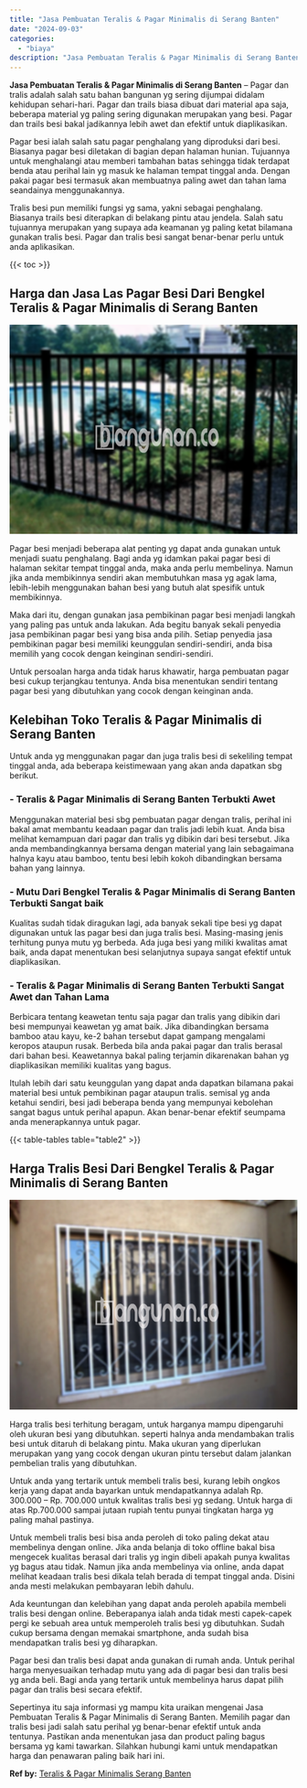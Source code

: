 ```yaml
---
title: "Jasa Pembuatan Teralis & Pagar Minimalis di Serang Banten"
date: "2024-09-03"
categories: 
  - "biaya"
description: "Jasa Pembuatan Teralis & Pagar Minimalis di Serang Banten. Sepertinya itu saja informasi yg mampu kita uraikan mengenai Jasa Pembuatan Teralis & Pagar Minima..."
---
```


**Jasa Pembuatan Teralis & Pagar Minimalis di Serang Banten** – Pagar dan tralis adalah salah satu bahan bangunan yg sering dijumpai didalam kehidupan sehari-hari. Pagar dan trails biasa dibuat dari material apa saja, beberapa material yg paling sering digunakan merupakan yang besi. Pagar dan trails besi bakal jadikannya lebih awet dan efektif untuk diaplikasikan.

Pagar besi ialah salah satu pagar penghalang yang diproduksi dari besi. Biasanya pagar besi diletakan di bagian depan halaman hunian. Tujuannya untuk menghalangi atau memberi tambahan batas sehingga tidak terdapat benda atau perihal lain yg masuk ke halaman tempat tinggal anda. Dengan pakai pagar besi termasuk akan membuatnya paling awet dan tahan lama seandainya menggunakannya.

Tralis besi pun memiliki fungsi yg sama, yakni sebagai penghalang. Biasanya trails besi diterapkan di belakang pintu atau jendela. Salah satu tujuannya merupakan yang supaya ada keamanan yg paling ketat bilamana gunakan tralis besi. Pagar dan tralis besi sangat benar-benar perlu untuk anda aplikasikan.

{{< toc >}}

## Harga dan Jasa Las Pagar Besi Dari Bengkel Teralis & Pagar Minimalis di Serang Banten

![Jasa Pembuatan Teralis & Pagar Minimalis di Serang Banten](/images/pagar-minimalis-murah-04.png)

Pagar besi menjadi beberapa alat penting yg dapat anda gunakan untuk menjadi suatu penghalang. Bagi anda yg idamkan pakai pagar besi di halaman sekitar tempat tinggal anda, maka anda perlu membelinya. Namun jika anda membikinnya sendiri akan membutuhkan masa yg agak lama, lebih-lebih menggunakan bahan besi yang butuh alat spesifik untuk membikinnya.

Maka dari itu, dengan gunakan jasa pembikinan pagar besi menjadi langkah yang paling pas untuk anda lakukan. Ada begitu banyak sekali penyedia jasa pembikinan pagar besi yang bisa anda pilih. Setiap penyedia jasa pembikinan pagar besi memiliki keunggulan sendiri-sendiri, anda bisa memilih yang cocok dengan keinginan sendiri-sendiri.

Untuk persoalan harga anda tidak harus khawatir, harga pembuatan pagar besi cukup terjangkau tentunya. Anda bisa menentukan sendiri tentang pagar besi yang dibutuhkan yang cocok dengan keinginan anda.

## Kelebihan Toko Teralis & Pagar Minimalis di Serang Banten

Untuk anda yg menggunakan pagar dan juga tralis besi di sekeliling tempat tinggal anda, ada beberapa keistimewaan yang akan anda dapatkan sbg berikut.

### \- Teralis & Pagar Minimalis di Serang Banten Terbukti Awet

Menggunakan material besi sbg pembuatan pagar dengan tralis, perihal ini bakal amat membantu keadaan pagar dan tralis jadi lebih kuat. Anda bisa melihat kemampuan dari pagar dan tralis yg dibikin dari besi tersebut. Jika anda membandingkannya bersama dengan material yang lain sebagaimana halnya kayu atau bamboo, tentu besi lebih kokoh dibandingkan bersama bahan yang lainnya.

### \- Mutu Dari Bengkel Teralis & Pagar Minimalis di Serang Banten Terbukti Sangat baik

Kualitas sudah tidak diragukan lagi, ada banyak sekali tipe besi yg dapat digunakan untuk las pagar besi dan juga tralis besi. Masing-masing jenis terhitung punya mutu yg berbeda. Ada juga besi yang miliki kwalitas amat baik, anda dapat menentukan besi selanjutnya supaya sangat efektif untuk diaplikasikan.

### \- Teralis & Pagar Minimalis di Serang Banten Terbukti Sangat Awet dan Tahan Lama

Berbicara tentang keawetan tentu saja pagar dan tralis yang dibikin dari besi mempunyai keawetan yg amat baik. Jika dibandingkan bersama bamboo atau kayu, ke-2 bahan tersebut dapat gampang mengalami keropos ataupun rusak. Berbeda bila anda pakai pagar dan tralis berasal dari bahan besi. Keawetannya bakal paling terjamin dikarenakan bahan yg diaplikasikan memiliki kualitas yang bagus.

Itulah lebih dari satu keunggulan yang dapat anda dapatkan bilamana pakai material besi untuk pembikinan pagar ataupun tralis. semisal yg anda ketahui sendiri, besi jadi beberapa benda yang mempunyai kebolehan sangat bagus untuk perihal apapun. Akan benar-benar efektif seumpama anda menerapkannya untuk pagar.

{{< table-tables table="table2" >}}

## Harga Tralis Besi Dari Bengkel Teralis & Pagar Minimalis di Serang Banten

![Jasa Pembuatan Teralis & Pagar Minimalis di Serang Banten](/images/teralis-minimalis-murah-27.png)

Harga tralis besi terhitung beragam, untuk harganya mampu dipengaruhi oleh ukuran besi yang dibutuhkan. seperti halnya anda mendambakan tralis besi untuk ditaruh di belakang pintu. Maka ukuran yang diperlukan merupakan yang yang cocok dengan ukuran pintu tersebut dalam jalankan pembelian tralis yang dibutuhkan.

Untuk anda yang tertarik untuk membeli tralis besi, kurang lebih ongkos kerja yang dapat anda bayarkan untuk mendapatkannya adalah Rp. 300.000 – Rp. 700.000 untuk kwalitas tralis besi yg sedang. Untuk harga di atas Rp.700.000 sampai jutaan rupiah tentu punyai tingkatan harga yg paling mahal pastinya.

Untuk membeli tralis besi bisa anda peroleh di toko paling dekat atau membelinya dengan online. Jika anda belanja di toko offline bakal bisa mengecek kualitas berasal dari tralis yg ingin dibeli apakah punya kwalitas yg bagus atau tidak. Namun jika anda membelinya via online, anda dapat melihat keadaan tralis besi dikala telah berada di tempat tinggal anda. Disini anda mesti melakukan pembayaran lebih dahulu.

Ada keuntungan dan kelebihan yang dapat anda peroleh apabila membeli tralis besi dengan online. Beberapanya ialah anda tidak mesti capek-capek pergi ke sebuah area untuk memperoleh tralis besi yg dibutuhkan. Sudah cukup bersama dengan memakai smartphone, anda sudah bisa mendapatkan tralis besi yg diharapkan.

Pagar besi dan tralis besi dapat anda gunakan di rumah anda. Untuk perihal harga menyesuaikan terhadap mutu yang ada di pagar besi dan tralis besi yg anda beli. Bagi anda yang tertarik untuk membelinya harus dapat pilih pagar dan tralis besi secara efektif.

Sepertinya itu saja informasi yg mampu kita uraikan mengenai Jasa Pembuatan Teralis & Pagar Minimalis di Serang Banten. Memilih pagar dan tralis besi jadi salah satu perihal yg benar-benar efektif untuk anda tentunya. Pastikan anda menentukan jasa dan product paling bagus bersama yg kami tawarkan. Silahkan hubungi kami untuk mendapatkan harga dan penawaran paling baik hari ini.

**Ref by:** [Teralis & Pagar Minimalis Serang Banten](https://id.wikipedia.org/wiki/Teralis)
